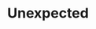 ---
title: Unexpected
crosslinks:
- livven
- gifs
- xkcd
- funny
- AskReddit
- WTF
- videos
- nocontext
- pics
- OutOfTheLoop
- IAmA
- gaming
- reallifedoodles
- shitpost
- HailCorporate
- aww
- Drama
- Tinder
- watchpeopledie
- interestingasfuck
---